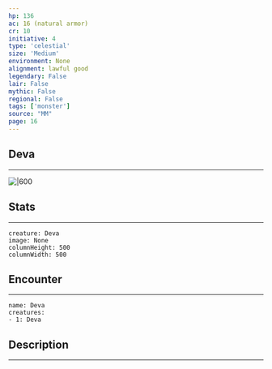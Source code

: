 ```yaml
---
hp: 136
ac: 16 (natural armor)
cr: 10
initiative: 4
type: 'celestial'    
size: 'Medium'
environment: None
alignment: lawful good
legendary: False
lair: False
mythic: False
regional: False
tags: ['monster']
source: "MM"
page: 16
---
```


## Deva
---

![|600](D:/Program%20Files/5e.tools/img/bestiary/MM/Deva.jpg)

## Stats
---

```statblock
creature: Deva
image: None
columnHeight: 500
columnWidth: 500
```

## Encounter
---

```encounter-table
name: Deva
creatures:
- 1: Deva
```

## Description
---




